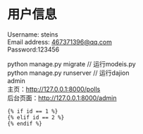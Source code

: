 # 用户信息
Username: steins  
Email address: 467371396@qq.com  
Password:123456  

python manage.py migrate  // 运行modeis.py  
python manage.py runserver // 运行dajion  
admin  
主页：http://127.0.0.1:8000/polls  
后台页面：http://127.0.0.1:8000/admin  

    {% if id == 1 %}
    {% elif id == 2 %}
    {% endif %}